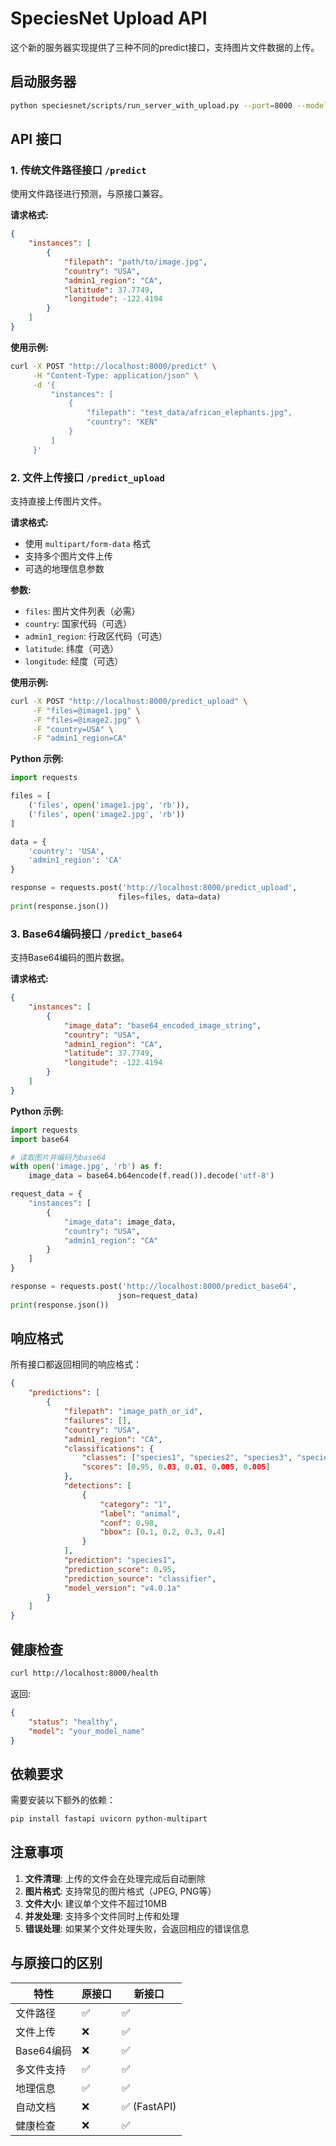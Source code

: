 # SpeciesNet Upload API

这个新的服务器实现提供了三种不同的predict接口，支持图片文件数据的上传。

## 启动服务器

```bash
python speciesnet/scripts/run_server_with_upload.py --port=8000 --model=your_model_name
```

## API 接口

### 1. 传统文件路径接口 `/predict`

使用文件路径进行预测，与原接口兼容。

**请求格式:**
```json
{
    "instances": [
        {
            "filepath": "path/to/image.jpg",
            "country": "USA",
            "admin1_region": "CA",
            "latitude": 37.7749,
            "longitude": -122.4194
        }
    ]
}
```

**使用示例:**
```bash
curl -X POST "http://localhost:8000/predict" \
     -H "Content-Type: application/json" \
     -d '{
         "instances": [
             {
                 "filepath": "test_data/african_elephants.jpg",
                 "country": "KEN"
             }
         ]
     }'
```

### 2. 文件上传接口 `/predict_upload`

支持直接上传图片文件。

**请求格式:**
- 使用 `multipart/form-data` 格式
- 支持多个图片文件上传
- 可选的地理信息参数

**参数:**
- `files`: 图片文件列表（必需）
- `country`: 国家代码（可选）
- `admin1_region`: 行政区代码（可选）
- `latitude`: 纬度（可选）
- `longitude`: 经度（可选）

**使用示例:**
```bash
curl -X POST "http://localhost:8000/predict_upload" \
     -F "files=@image1.jpg" \
     -F "files=@image2.jpg" \
     -F "country=USA" \
     -F "admin1_region=CA"
```

**Python 示例:**
```python
import requests

files = [
    ('files', open('image1.jpg', 'rb')),
    ('files', open('image2.jpg', 'rb'))
]

data = {
    'country': 'USA',
    'admin1_region': 'CA'
}

response = requests.post('http://localhost:8000/predict_upload', 
                        files=files, data=data)
print(response.json())
```

### 3. Base64编码接口 `/predict_base64`

支持Base64编码的图片数据。

**请求格式:**
```json
{
    "instances": [
        {
            "image_data": "base64_encoded_image_string",
            "country": "USA",
            "admin1_region": "CA",
            "latitude": 37.7749,
            "longitude": -122.4194
        }
    ]
}
```

**Python 示例:**
```python
import requests
import base64

# 读取图片并编码为base64
with open('image.jpg', 'rb') as f:
    image_data = base64.b64encode(f.read()).decode('utf-8')

request_data = {
    "instances": [
        {
            "image_data": image_data,
            "country": "USA",
            "admin1_region": "CA"
        }
    ]
}

response = requests.post('http://localhost:8000/predict_base64', 
                        json=request_data)
print(response.json())
```

## 响应格式

所有接口都返回相同的响应格式：

```json
{
    "predictions": [
        {
            "filepath": "image_path_or_id",
            "failures": [],
            "country": "USA",
            "admin1_region": "CA",
            "classifications": {
                "classes": ["species1", "species2", "species3", "species4", "species5"],
                "scores": [0.95, 0.03, 0.01, 0.005, 0.005]
            },
            "detections": [
                {
                    "category": "1",
                    "label": "animal",
                    "conf": 0.98,
                    "bbox": [0.1, 0.2, 0.3, 0.4]
                }
            ],
            "prediction": "species1",
            "prediction_score": 0.95,
            "prediction_source": "classifier",
            "model_version": "v4.0.1a"
        }
    ]
}
```

## 健康检查

```bash
curl http://localhost:8000/health
```

返回:
```json
{
    "status": "healthy",
    "model": "your_model_name"
}
```

## 依赖要求

需要安装以下额外的依赖：

```bash
pip install fastapi uvicorn python-multipart
```

## 注意事项

1. **文件清理**: 上传的文件会在处理完成后自动删除
2. **图片格式**: 支持常见的图片格式（JPEG, PNG等）
3. **文件大小**: 建议单个文件不超过10MB
4. **并发处理**: 支持多个文件同时上传和处理
5. **错误处理**: 如果某个文件处理失败，会返回相应的错误信息

## 与原接口的区别

| 特性 | 原接口 | 新接口 |
|------|--------|--------|
| 文件路径 | ✅ | ✅ |
| 文件上传 | ❌ | ✅ |
| Base64编码 | ❌ | ✅ |
| 多文件支持 | ✅ | ✅ |
| 地理信息 | ✅ | ✅ |
| 自动文档 | ❌ | ✅ (FastAPI) |
| 健康检查 | ❌ | ✅ | 